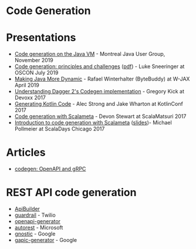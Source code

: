 # Code Generation

# Presentations

- [Code generation on the Java VM](https://speakerdeck.com/sullis/code-generation-on-the-java-vm-montreal-2019-11-05) - Montreal Java User Group, November 2019
- [Code generation: principles and challenges](https://conferences.oreilly.com/oscon/oscon-or-2019/public/schedule/detail/75958) ([pdf](https://cdn.oreillystatic.com/en/assets/1/event/295/Code%20generation_%20Principles%20and%20challenges%20Presentation.pdf)) - Luke Sneeringer at OSCON July 2019
- [Making Java More Dynamic](https://www.youtube.com/watch?v=Gjtrl66J26g) - Rafael Winterhalter (ByteBuddy) at W-JAX April 2019
- [Understanding Dagger 2's Codegen implementation](https://www.youtube.com/watch?v=-UWWFBEhW3Q) - Gregory Kick at Devoxx 2017
- [Generating Kotlin Code](https://www.youtube.com/watch?v=_obNBSldffw) - Alec Strong and Jake Wharton at KotlinConf 2017
- [Code generation with Scalameta](https://www.youtube.com/watch?v=ONlBglP8H3Y) - Devon Stewart at ScalaMatsuri 2017
- [Introduction to code generation with Scalameta](https://www.youtube.com/watch?v=l88-ljjtLO0) ([slides](https://www.michaelpollmeier.com/presentations/2017-04-22-scalameta-scaladays/#/))- Michael Pollmeier at ScalaDays Chicago 2017

# Articles
- [codegen: OpenAPI and gRPC](https://medium.com/apis-and-digital-transformation/openapi-and-grpc-side-by-side-b6afb08f75ed)

# REST API code generation
- [ApiBuilder](https://www.apibuilder.io/)
- [guardrail](https://guardrail.dev/) - Twilio
- [openapi-generator](https://github.com/OpenAPITools/openapi-generator)
- [autorest](https://github.com/Azure/autorest) - Microsoft
- [gnostic](https://github.com/googleapis/gnostic) - Google
- [gapic-generator](https://github.com/googleapis/gapic-generator) - Google
